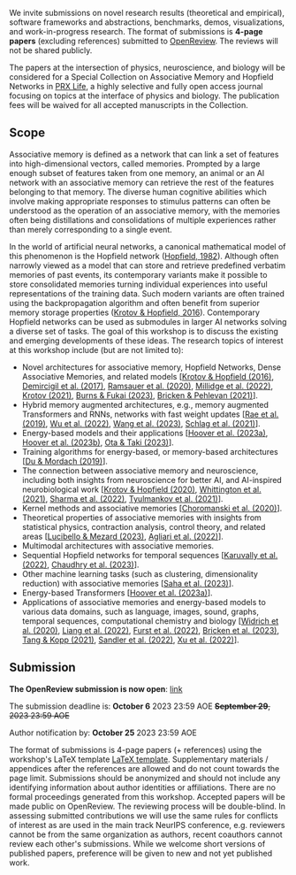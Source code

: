 <!-- Open links in new tabs -->
<base target="_blank">


We invite submissions on novel research results (theoretical and empirical), software frameworks and abstractions, benchmarks, demos, visualizations, and work-in-progress research. The format of submissions is **4-page papers** (excluding references) submitted to [OpenReview](https://openreview.net/group?id=NeurIPS.cc/2023/Workshop/AMHN). The reviews will not be shared publicly.

The papers at the intersection of physics, neuroscience, and biology will be considered for a Special Collection on Associative Memory and Hopfield Networks in [PRX Life](https://journals.aps.org/prxlife), a highly selective and fully open access journal focusing on topics at the interface of physics and biology. The publication fees will be waived for all accepted manuscripts in the Collection.

## Scope

Associative memory is defined as a network that can link a set of features into high-dimensional vectors, called memories. Prompted by a large enough subset of features taken from one memory, an animal or an AI network with an associative memory can retrieve the rest of the features belonging to that memory. The diverse human cognitive abilities which involve making appropriate responses to stimulus patterns can often be understood as the operation of an associative memory, with the memories often being distillations and consolidations of multiple experiences rather than merely corresponding to a single event.

In the world of artificial neural networks, a canonical mathematical model of this phenomenon is the Hopfield network ([Hopfield, 1982](https://www.pnas.org/doi/10.1073/pnas.79.8.2554)). Although often narrowly viewed as a model that can store and retrieve predefined verbatim memories of past events, its contemporary variants make it possible to store consolidated memories turning individual experiences into useful representations of the training data. Such modern variants are often trained using the backpropagation algorithm and often benefit from superior memory storage properties ([Krotov & Hopfield, 2016](https://papers.nips.cc/paper_files/paper/2016/hash/eaae339c4d89fc102edd9dbdb6a28915-Abstract.html)). Contemporary Hopfield networks can be used as submodules in larger AI networks solving a diverse set of tasks. The goal of this workshop is to discuss the existing and emerging developments of these ideas. The research topics of interest at this workshop include (but are not limited to):

- Novel architectures for associative memory, Hopfield Networks, Dense Associative Memories, and related models [[Krotov & Hopfield (2016)](https://papers.nips.cc/paper_files/paper/2016/hash/eaae339c4d89fc102edd9dbdb6a28915-Abstract.html), [Demircigil et al. (2017)](https://arxiv.org/abs/1702.01929), [Ramsauer et al. (2020)](https://arxiv.org/abs/2008.02217), [Millidge et al. (2022)](https://arxiv.org/abs/2202.04557), [Krotov (2021)](https://arxiv.org/abs/2107.06446), [Burns & Fukai (2023)](https://arxiv.org/abs/2305.05179), [Bricken & Pehlevan (2021)](https://arxiv.org/abs/2111.05498)].
- Hybrid memory augmented architectures, e.g., memory augmented Transformers and RNNs, networks with fast weight updates [[Rae et al. (2019)](https://arxiv.org/abs/1911.05507), [Wu et al. (2022)](https://arxiv.org/abs/2203.08913), [Wang et al. (2023)](https://arxiv.org/abs/2306.07174), [Schlag et al. (2021)](http://proceedings.mlr.press/v139/schlag21a.html)].
- Energy-based models and their applications [[Hoover et al. (2023a)](https://arxiv.org/abs/2302.07253), [Hoover et al. (2023b)](https://bhoov.com/hamux/), [Ota & Taki (2023)](https://arxiv.org/abs/2304.13061)].
- Training algorithms for energy-based, or memory-based architectures [[Du & Mordach (2019)](https://arxiv.org/abs/1903.08689)].
- The connection between associative memory and neuroscience, including both insights from neuroscience for better AI, and AI-inspired neurobiological work [[Krotov & Hopfield (2020)](https://arxiv.org/abs/2008.06996), [Whittington et al. (2021)](https://arxiv.org/abs/2112.04035), [Sharma et al. (2022)](https://arxiv.org/abs/2202.00159), [Tyulmankov et al. (2021)](https://arxiv.org/abs/2110.13976)].
- Kernel methods and associative memories [[Choromanski et al. (2020)](https://arxiv.org/abs/2009.14794)].
- Theoretical properties of associative memories with insights from statistical physics, contraction analysis, control theory, and related areas [[Lucibello & Mezard (2023)](https://arxiv.org/abs/2304.14964), [Agliari et al. (2022)](https://arxiv.org/abs/2212.00606)].
- Multimodal architectures with associative memories.
- Sequential Hopfield networks for temporal sequences [[Karuvally et al. (2022)](https://arxiv.org/abs/2212.05563), [Chaudhry et al. (2023)](https://arxiv.org/abs/2306.04532)].
- Other machine learning tasks (such as clustering, dimensionality reduction) with associative memories [[Saha et al. (2023)](https://arxiv.org/abs/2306.03209)].
- Energy-based Transformers [[Hoover et al. (2023a)](https://arxiv.org/abs/2302.07253)].
- Applications of associative memories and energy-based models to various data domains, such as language, images, sound, graphs, temporal sequences, computational chemistry and biology [[Widrich et al. (2020)](https://arxiv.org/abs/2007.13505), [Liang et al. (2022)](https://www.frontiersin.org/articles/10.3389/fdata.2022.1044709/full), [Furst et al. (2022)](https://proceedings.neurips.cc/paper_files/paper/2022/hash/8078e76f913e31b8467e85b4c0f0d22b-Abstract-Conference.html), [Bricken et al. (2023)](https://arxiv.org/abs/2303.11934), [Tang & Kopp (2021)](https://arxiv.org/abs/2105.15034), [Sandler et al. (2022)](https://openaccess.thecvf.com/content/CVPR2022/html/Sandler_Fine-Tuning_Image_Transformers_Using_Learnable_Memory_CVPR_2022_paper.html), [Xu et al. (2022)](https://arxiv.org/abs/2208.04441)].

## Submission

**The OpenReview submission is now open**: [link](https://openreview.net/group?id=NeurIPS.cc/2023/Workshop/AMHN)

The submission deadline is: **October 6** 2023 23:59 AOE ~~**September 29**, 2023 23:59 AOE~~

Author notification by: **October 25** 2023 23:59 AOE

The format of submissions is 4-page papers (+ references) using the workshop's LaTeX template [LaTeX template](/amhn2023_latex_template.zip "download"). Supplementary materials / appendices after the references are allowed and do not count towards the page limit. Submissions should be anonymized and should not include any identifying information about author identities or affiliations. There are no formal proceedings generated from this workshop. Accepted papers will be made public on OpenReview. The reviewing process will be double-blind. In assessing submitted contributions we will use the same rules for conflicts of interest as are used in the main track NeurIPS conference, e.g. reviewers cannot be from the same organization as authors, recent coauthors cannot review each other's submissions. While we welcome short versions of published papers, preference will be given to new and not yet published work.